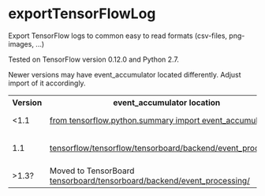 # exportTensorFlowLog
Export TensorFlow logs to common easy to read formats (csv-files, png-images, ...)

Tested on TensorFlow version 0.12.0 and Python 2.7.

Newer versions may have event_accumulator located differently. Adjust import of it accordingly.

<table>
<tr>
<th>Version</th>
<th>event_accumulator location</th>
<th>event_accumulator import</th>
</tr>
<tr>
<td>&lt;1.1</td>
<td><a href="https://github.com/tensorflow/tensorflow/tree/c62a66bcd4d6f009e0b416055e2ecb8ef50fd0aa/tensorflow/python/summary">from tensorflow.python.summary import event_accumulator</a></td>
<td>from tensorflow.python.summary import event_accumulator</td>
</tr>
<tr>
<td>1.1</td>
<td><a href="https://github.com/tensorflow/tensorflow/tree/1ec6ed51182adf8f1b03a3188c16cd8a45ca6c85/tensorflow/tensorboard/backend/event_processing">tensorflow/tensorflow/tensorboard/backend/event_processing</a></td>
<td>from tensorflow.tensorboard.backend.event_processing import event_accumulator</td>
</tr>
<tr>
<td>&gt;1.3?</td>
<td>Moved to TensorBoard<br>
<a href="https://github.com/tensorflow/tensorboard/tree/master/tensorboard/backend/event_processing">tensorboard/tensorboard/backend/event_processing/</a></td>
<td>from ??? import event_accumulator</td>
</tr>
</table>
